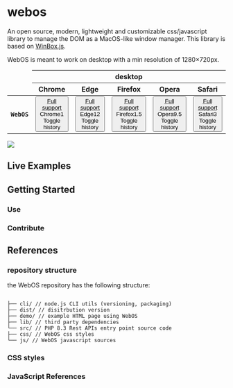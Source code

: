 # webos
An open source, modern, lightweight and customizable css/javascript library to manage the DOM as a MacOS-like window
manager. This library is based on <a href="https://github.com/nextapps-de/winbox/tree/master">WinBox.js</a>.

WebOS is meant to work on desktop with a min resolution of 1280×720px.

<table class="bc-table bc-table-web">
    <thead>
        <tr class="bc-platforms">
            <td></td>
            <th class="bc-platform bc-platform-desktop" colspan="5" title="desktop"><span
                    class="icon icon-desktop"></span><span class="visually-hidden">desktop</span></th>
        </tr>
        <tr class="bc-browsers">
            <td></td>
            <th class="bc-browser bc-browser-chrome">
                <div class="bc-head-txt-label bc-head-icon-chrome">Chrome</div>
                <div class="bc-head-icon-symbol icon icon-chrome"></div>
            </th>
            <th class="bc-browser bc-browser-edge">
                <div class="bc-head-txt-label bc-head-icon-edge">Edge</div>
                <div class="bc-head-icon-symbol icon icon-edge"></div>
            </th>
            <th class="bc-browser bc-browser-firefox">
                <div class="bc-head-txt-label bc-head-icon-firefox">Firefox</div>
                <div class="bc-head-icon-symbol icon icon-simple-firefox"></div>
            </th>
            <th class="bc-browser bc-browser-opera">
                <div class="bc-head-txt-label bc-head-icon-opera">Opera</div>
                <div class="bc-head-icon-symbol icon icon-opera"></div>
            </th>
            <th class="bc-browser bc-browser-safari">
                <div class="bc-head-txt-label bc-head-icon-safari">Safari</div>
                <div class="bc-head-icon-symbol icon icon-safari"></div>
            </th>
        </tr>
    </thead>
    <tbody>
        <tr>
            <th class="bc-feature bc-feature-depth-0" scope="row">
                <div class="bc-table-row-header"><code>WebOS</code></div>
            </th>
            <td class="bc-support bc-browser-chrome bc-supports-yes bc-has-history" aria-expanded="false"><button
                    type="button" title="Toggle history">
                    <div class="bcd-cell-text-wrapper">
                        <div class="bcd-cell-icons"><span class="icon-wrap"><abbr class="
              bc-level-yes
              icon
              icon-yes" title="Full support"><span class="bc-support-level">Full support</span></abbr></span></div>
                        <div class="bcd-cell-text-copy"><span class="bc-browser-name">Chrome</span><span
                                class="bc-version-label" title="Released 2008-12-11">1</span></div>
                    </div><span class="offscreen">Toggle history</span>
                </button></td>
            <td class="bc-support bc-browser-edge bc-supports-yes bc-has-history" aria-expanded="false"><button
                    type="button" title="Toggle history">
                    <div class="bcd-cell-text-wrapper">
                        <div class="bcd-cell-icons"><span class="icon-wrap"><abbr class="
              bc-level-yes
              icon
              icon-yes" title="Full support"><span class="bc-support-level">Full support</span></abbr></span></div>
                        <div class="bcd-cell-text-copy"><span class="bc-browser-name">Edge</span><span
                                class="bc-version-label" title="Released 2015-07-29">12</span></div>
                    </div><span class="offscreen">Toggle history</span>
                </button></td>
            <td class="bc-support bc-browser-firefox bc-supports-yes bc-has-history" aria-expanded="false"><button
                    type="button" title="Toggle history">
                    <div class="bcd-cell-text-wrapper">
                        <div class="bcd-cell-icons"><span class="icon-wrap"><abbr class="
              bc-level-yes
              icon
              icon-yes" title="Full support"><span class="bc-support-level">Full support</span></abbr></span></div>
                        <div class="bcd-cell-text-copy"><span class="bc-browser-name">Firefox</span><span
                                class="bc-version-label" title="Released 2005-11-29">1.5</span></div>
                    </div><span class="offscreen">Toggle history</span>
                </button></td>
            <td class="bc-support bc-browser-opera bc-supports-yes bc-has-history" aria-expanded="false"><button
                    type="button" title="Toggle history">
                    <div class="bcd-cell-text-wrapper">
                        <div class="bcd-cell-icons"><span class="icon-wrap"><abbr class="
              bc-level-yes
              icon
              icon-yes" title="Full support"><span class="bc-support-level">Full support</span></abbr></span></div>
                        <div class="bcd-cell-text-copy"><span class="bc-browser-name">Opera</span><span
                                class="bc-version-label" title="Released 2008-06-12">9.5</span></div>
                    </div><span class="offscreen">Toggle history</span>
                </button></td>
            <td class="bc-support bc-browser-safari bc-supports-yes bc-has-history" aria-expanded="false"><button
                    type="button" title="Toggle history">
                    <div class="bcd-cell-text-wrapper">
                        <div class="bcd-cell-icons"><span class="icon-wrap"><abbr class="
              bc-level-yes
              icon
              icon-yes" title="Full support"><span class="bc-support-level">Full support</span></abbr></span></div>
                        <div class="bcd-cell-text-copy"><span class="bc-browser-name">Safari</span><span
                                class="bc-version-label" title="Released 2007-10-26">3</span></div>
                    </div><span class="offscreen">Toggle history</span>
                </button></td>
        </tr>
    </tbody>
</table>

<a target="_blank" href="https://github.com/nextapps-de/winbox/blob/master/LICENSE.md"><img
        src="https://img.shields.io/npm/l/winbox.svg"></a>


## Live Examples

## Getting Started

### Use

### Contribute

## References

### repository structure
the WebOS repository has the following structure:
```

├── cli/ // node.js CLI utils (versioning, packaging)
├── dist/ // disitrbution version
├── demo/ // example HTML page using WebOS
├── lib/ // third party dependencies
└── src/ // PHP 8.3 Rest APIs entry point source code
├── css/ // WebOS css styles
└── js/ // WebOS javascript sources
```

### CSS styles

### JavaScript References